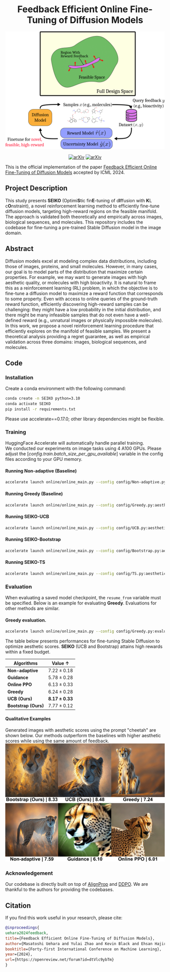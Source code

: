 <div align="center">

<!-- TITLE -->
# **Feedback Efficient Online Fine-Tuning of Diffusion Models**  

![SEIKO](assets/method.png)

[![arXiv](https://img.shields.io/badge/cs.LG-arXiv:2402.16359-b31b1b.svg)](https://arxiv.org/abs/2402.16359) [![arXiv](https://img.shields.io/badge/ICML-2024-b31b1b.svg)](https://openreview.net/forum?id=dtVlc9ybTm)
</div>

This is the official implementation of the paper [Feedback Efficient Online Fine-Tuning of Diffusion Models](https://arxiv.org/abs/2402.16359) accepted by ICML 2024.

## Project Description

This study presents **SEIKO** (Optimi**S**tic fin**E**-tuning of d**I**ffusion with **K**L c**O**nstraint), a novel reinforcement learning method to efficiently fine-tune diffusion models, targeting high-reward regions on the feasible manifold. The approach is validated both theoretically and empirically across images, biological sequences, and molecules. This repository includes the codebase for fine-tuning a pre-trained Stable Diffusion model in the image domain.

## Abstract

Diffusion models excel at modeling complex data distributions, including those of images, proteins, and small molecules. However, in many cases, our goal is to model parts of the distribution that maximize certain properties. For example, we may want to generate images with high aesthetic quality, or molecules with high bioactivity. It is natural to frame this as a reinforcement learning (RL) problem, in which the objective is to fine-tune a diffusion model to maximize a reward function that corresponds to some property. Even with access to online queries of the ground-truth reward function, efficiently discovering high-reward samples can be challenging: they might have a low probability in the initial distribution, and there might be many infeasible samples that do not even have a well-defined reward (e.g., unnatural images or physically impossible molecules). In this work, we propose a novel reinforcement learning procedure that efficiently explores on the manifold of feasible samples. We present a theoretical analysis providing a regret guarantee, as well as empirical validation across three domains: images, biological sequences, and molecules.

## Code

### Installation 

Create a conda environment with the following command:

```bash
conda create -n SEIKO python=3.10
conda activate SEIKO
pip install -r requirements.txt
```
Please use accelerate==0.17.0; other library dependencies might be flexible.

### Training

HuggingFace Accelerate will automatically handle parallel training.  
We conducted our experiments on image tasks using 4 A100 GPUs. Please adjust the [*config.train.batch_size_per_gpu_available*] variable in the config files according to your GPU memory.  

#### Running Non-adaptive (Baseline)  

```bash
accelerate launch online/online_main.py --config config/Non-adaptive.py:aesthetic
```

#### Running Greedy (Baseline)  

```bash
accelerate launch online/online_main.py --config config/Greedy.py:aesthetic
```

#### Running SEIKO-UCB  

```bash
accelerate launch online/online_main.py --config config/UCB.py:aesthetic
```

#### Running SEIKO-Bootstrap  

```bash
accelerate launch online/online_main.py --config config/Bootstrap.py:aesthetic
```

#### Running SEIKO-TS  

```bash
accelerate launch online/online_main.py --config config/TS.py:aesthetic
```

### Evaluation

When evaluating a saved model checkpoint, the `resume_from` variable must be specified. Below is an example for evaluating **Greedy**. Evaluations for other methods are similar.

#### Greedy evaluation.
```bash
accelerate launch online/online_main.py --config config/Greedy.py:evaluate --config.resume_from path-to-ckpt
```

The table below presents performances for fine-tuning Stable Diffusion to optimize aesthetic scores. **SEIKO** (UCB and Bootstrap) attains high rewards within a fixed budget.

|            Algorithms                     | Value ↑           |
|---------------------------------|-------------------|
| **Non-adaptive**                | $7.22 \pm 0.18$   |
| **Guidance**                    | $5.78 \pm 0.28$   |
| **Online PPO**                  | $6.13 \pm 0.33$   |
| **Greedy**                      | $6.24 \pm 0.28$   |
| **UCB (Ours)**                  | **$8.17 \pm 0.33$** |
| **Bootstrap (Ours)**            | $7.77 \pm 0.12$   |

#### Qualitative Examples

Generated images with aesthetic scores using the prompt "cheetah" are shown below. Our methods outperform the baselines with higher aesthetic scores while using the same amount of feedback.
![Another Image](assets/generations.png)

### Acknowledgement

Our codebase is directly built on top of [AlignProp](https://github.com/mihirp1998/AlignProp/) and [DDPO](https://github.com/kvablack/ddpo-pytorch).  We are thankful to the authors for providing the codebases.

## Citation

If you find this work useful in your research, please cite:

```bibtex
@inproceedings{
uehara2024feedback,
title={Feedback Efficient Online Fine-Tuning of Diffusion Models},
author={Masatoshi Uehara and Yulai Zhao and Kevin Black and Ehsan Hajiramezanali and Gabriele Scalia and Nathaniel Lee Diamant and Alex M Tseng and Sergey Levine and Tommaso Biancalani},
booktitle={Forty-first International Conference on Machine Learning},
year={2024},
url={https://openreview.net/forum?id=dtVlc9ybTm}
}
```
